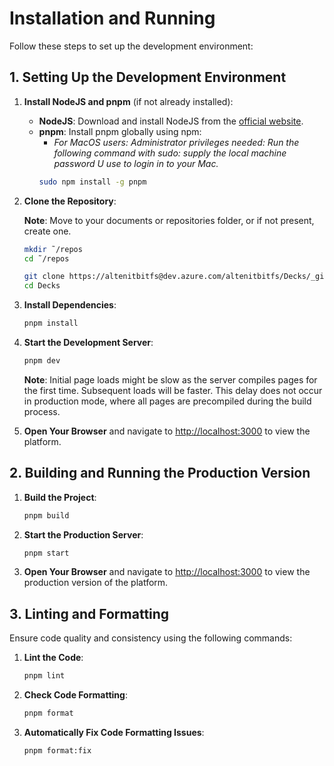 # Installation and Running

Follow these steps to set up the development environment:

## 1. Setting Up the Development Environment

1. **Install NodeJS and pnpm** (if not already installed):

   - **NodeJS**: Download and install NodeJS from the [official website](https://nodejs.org/).
   - **pnpm**: Install pnpm globally using npm:
      - *For MacOS users: Administrator privileges needed: Run the following command with sudo: supply the local machine password U use to login in to your Mac.*
     ```bash
     sudo npm install -g pnpm
     ```

2. **Clone the Repository**:

   **Note**: Move to your documents or repositories folder, or if not present, create one.
   ```bash
   mkdir ˜/repos
   cd ˜/repos
   ```

   ```bash
   git clone https://altenitbitfs@dev.azure.com/altenitbitfs/Decks/_git/Decks
   cd Decks
   ```

3. **Install Dependencies**:

   ```bash
   pnpm install
   ```

4. **Start the Development Server**:

   ```bash
   pnpm dev
   ```

   **Note**: Initial page loads might be slow as the server compiles pages for the first time. Subsequent loads will be faster. This delay does not occur in production mode, where all pages are precompiled during the build process.

5. **Open Your Browser** and navigate to [http://localhost:3000](http://localhost:3000) to view the platform.

## 2. Building and Running the Production Version

1. **Build the Project**:

   ```bash
   pnpm build
   ```

2. **Start the Production Server**:

   ```bash
   pnpm start
   ```

3. **Open Your Browser** and navigate to [http://localhost:3000](http://localhost:3000) to view the production version of the platform.

## 3. Linting and Formatting

Ensure code quality and consistency using the following commands:

1. **Lint the Code**:

   ```bash
   pnpm lint
   ```

2. **Check Code Formatting**:

   ```bash
   pnpm format
   ```

3. **Automatically Fix Code Formatting Issues**:

   ```bash
   pnpm format:fix
   ```
